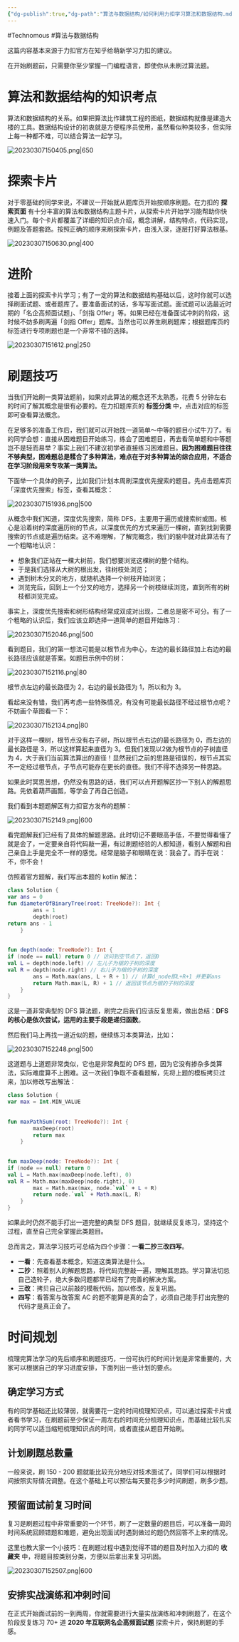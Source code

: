 ```yaml
---
{"dg-publish":true,"dg-path":"算法与数据结构/如何利用力扣学习算法和数据结构.md","permalink":"/算法与数据结构/如何利用力扣学习算法和数据结构/","dgEnableSearch":"true","created":"2023-03-07T14:52:49.000+08:00","updated":"2023-11-22T14:37:46.000+08:00"}
---
```


#Technomous #算法与数据结构

这篇内容基本来源于力扣官方在知乎给萌新学习力扣的建议。  

在开始刷题前，只需要你至少掌握一门编程语言，即使你从未刷过算法题。
# 算法和数据结构的知识考点
算法和数据结构的关系。如果把算法比作建筑工程的图纸，数据结构就像是建造大楼的工具。数据结构设计的初衷就是方便程序员使用，虽然看似种类较多，但实际上每一种都不难，可以结合算法一起学习。

![20230307150405.png|650](/img/user/0.Asset/resource/20230307150405.png)

# 探索卡片
对于零基础的同学来说，不建议一开始就从题库页开始按顺序刷题。在力扣的 **探索页面** 有十分丰富的算法和数据结构主题卡片，从探索卡片开始学习能帮助你快速入门。每个卡片都覆盖了详细的知识点介绍，概念讲解，结构特点，代码实现，例题及答题套路。按照正确的顺序来刷探索卡片，由浅入深，逐层打好算法根基。

![20230307150630.png|400](/img/user/0.Asset/resource/20230307150630.png)

# 进阶
接着上面的探索卡片学习；有了一定的算法和数据结构基础以后，这时你就可以选择刷面试题、或者题库了。要准备面试的话，多写写面试题。面试题可以选最近时期的「名企高频面试题」、「剑指 Offer」等。如果已经在准备面试冲刺的阶段，这时候不妨多刷两遍「剑指 Offer」题库。当然也可以养生刷刷题库；根据题库页的标签进行专项刷题也是一个非常不错的选择。

![20230307151612.png|250](/img/user/0.Asset/resource/20230307151612.png)

# 刷题技巧
当我们开始刷一类算法题前，如果对此算法的概念还不太熟悉，花费 5 分钟左右的时间了解其概念是很有必要的。在力扣题库页的 **标签分类** 中，点击对应的标签即可查看算法概念。

在足够多的准备工作后，我们就可以开始找一道简单～中等的题目小试牛刀了。有的同学会想：直接从困难题目开始练习，练会了困难题目，再去看简单题和中等题岂不是轻而易举？事实上我们不建议初学者直接练习困难题目。**因为困难题目往往不够典型，困难题总是糅合了多种算法，难点在于对多种算法的综合应用，不适合在学习阶段用来专攻某一类算法。**

下面举一个具体的例子，比如我们计划本周刷深度优先搜索的题目。先点击题库页「深度优先搜索」标签，查看其概念：

![20230307151936.png|500](/img/user/0.Asset/resource/20230307151936.png)

从概念中我们知道，深度优先搜索，简称 DFS，主要用于遍历或搜索树或图。核心是沿着树的深度遍历树的节点，以深度优先的方式来遍历一棵树，直到找到需要搜索的节点或是遍历结束。这不难理解，了解完概念，我们的脑中就对此算法有了一个粗略地认识：

- 想象我们正站在一棵大树前，我们想要浏览这棵树的整个结构。
- 于是我们选择从大树的根出发，往树枝处浏览；
- 遇到树木分叉的地方，就随机选择一个树枝开始浏览；
- 浏览完后，回到上一个分叉的地方，选择另一个树枝继续浏览，直到所有的树枝都浏览完成。

事实上，深度优先搜索和树形结构经常成双成对出现，二者总是密不可分。有了一个粗略的认识后，我们应该立即选择一道简单的题目开始练习：

![20230307152046.png|500](/img/user/0.Asset/resource/20230307152046.png)

看到题目，我们的第一想法可能是以根节点为中心，左边的最长路径加上右边的最长路径应该就是答案。如题目示例中的树：

![20230307152116.png|80](/img/user/0.Asset/resource/20230307152116.png)

根节点左边的最长路径为 2，右边的最长路径为 1，所以和为 3。

看起来没有错，我们再考虑一些特殊情况，有没有可能最长路径不经过根节点呢？不妨画个草图看一下：

![20230307152134.png|80](/img/user/0.Asset/resource/20230307152134.png)

对于这样一棵树，根节点没有右子树，所以根节点右边的最长路径为 0，而左边的最长路径是 3，所以这样算起来直径为 3。但我们发现以2做为根节点的子树直径为 4，大于我们当前算法算出的直径！显然我们之前的思路是错误的，根节点其实不一定经过根节点，子节点可能存在更长的直径。我们不得不选择另一种思路。

如果此时冥思苦想，仍然没有思路的话，我们可以点开题解区抄一下别人的解题思路。先依着葫芦画瓢，等学会了再自己创造。

我们看到本题题解区有力扣官方发布的题解：

![20230307152149.png|600](/img/user/0.Asset/resource/20230307152149.png)

看完题解我们已经有了具体的解题思路。此时切记不要眼高手低，不要觉得看懂了就是会了，一定要亲自将代码敲一遍，有过刷题经验的人都知道，看别人解题和自己亲自上手是完全不一样的感觉。经常是脑子和眼睛在说：我会了。而手在说：不，你不会！

仿照着官方题解，我们写出本题的 kotlin 解法：
``` kotlin
class Solution {
var ans = 0
fun diameterOfBinaryTree(root: TreeNode?): Int {
        ans = 1
        depth(root)
return ans - 1
    }
 
 
fun depth(node: TreeNode?): Int {
if (node == null) return 0 // 访问到空节点了，返回0
val L = depth(node.left) // 左儿子为根的子树的深度
val R = depth(node.right) // 右儿子为根的子树的深度
        ans = Math.max(ans, L + R + 1) // 计算d_node即L+R+1 并更新ans
        return Math.max(L, R) + 1 // 返回该节点为根的子树的深度
    }
}
```

这是一道非常典型的 DFS 算法题，刷完之后我们应该反复思索，做出总结：**DFS 的核心是依次尝试，运用的主要手段是递归函数**。

然后我们马上再找一道近似的题，继续练习本类算法，比如：

![20230307152248.png|500](/img/user/0.Asset/resource/20230307152248.png)

这道题与上道题非常类似，它也是非常典型的 DFS 题，因为它没有掺杂多类算法，实际难度算不上困难。这一次我们争取不查看题解，先将上题的模板拷贝过来，加以修改写出解法：

``` kotlin
class Solution {
var max = Int.MIN_VALUE
 
 
fun maxPathSum(root: TreeNode?): Int {
        maxDeep(root)
        return max
    }
 
 
fun maxDeep(node: TreeNode?): Int {
if (node == null) return 0
val L = Math.max(maxDeep(node.left), 0)
val R = Math.max(maxDeep(node.right), 0)
        max = Math.max(max, node.`val` + L + R)
        return node.`val` + Math.max(L, R)
    }
}
```

如果此时仍然不能手打出一道完整的典型 DFS 题目，就继续反复练习，坚持这个过程，直至自己完全掌握此类题目。

总而言之，算法学习技巧可总结为四个步骤：**一看二抄三改四写**。
- **一看**：先查看基本概念，知道这类算法是什么。
- **二抄**：照着别人的解题思路，将代码完整敲一遍，理解其思路。学习算法切忌自己造轮子，绝大多数问题都早已经有了完善的解决方案。
- **三改**：拷贝自己以前敲的模板代码，加以修改，反复巩固。
- **四写**：看答案与改答案 AC 的题不能算是真的会了，必须自己能手打出完整的代码才是真正会了。

# 时间规划
梳理完算法学习的先后顺序和刷题技巧，一份可执行的时间计划是非常重要的，大家可以根据自己的学习进度安排，下面列出一些计划的要点。

## 确定学习方式
有的同学基础还比较薄弱，就需要花一定的时间梳理知识点，可以通过探索卡片或者看书学习，在刷题前至少保证一周左右的时间充分梳理知识点，而基础比较扎实的同学可以适当缩短梳理知识点的时间，或者直接从题目开始刷。

## 计划刷题总数量
一般来说，刷 150 - 200 题就能比较充分地应对技术面试了。同学们可以根据时间按照实际情况调整。在这个基础上可以预估每天要花多少时间刷题，刷多少题。

## 预留面试前复习时间
复习是刷题过程中非常重要的一个环节，刷了一定数量的题目后，可以准备一周的时间系统回顾错题和难题，避免出现面试时遇到做过的题仍然回答不上来的情况。

这里也教大家一个小技巧：在刷题过程中遇到觉得不错的题目及时加入力扣的 **收藏夹** 中，将题目按类别分类，方便以后拿出来复习巩固。

![20230307152507.png|600](/img/user/0.Asset/resource/20230307152507.png)

## 安排实战演练和冲刺时间
在正式开始面试前的一到两周，你就需要进行大量实战演练和冲刺刷题了，在这个阶段反复练习 70+ 道 **2020 年互联网名企高频面试题** 探索卡片，保持刷题的手感。